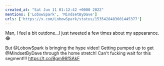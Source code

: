 ```yaml
---
created_at: "Sat Jun 11 01:12:42 +0000 2022"
mentions: ['LobowSpark', 'MindsetByDave']
urls: ['https://x.com/LobowSpark/status/1535428483081445377']
---
```


Man, I feel a bit outdone...I just tweeted a few times about my appearance. 😂

But @LobowSpark is bringing the hype video! Getting pumped up to get @MindsetByDave through the home stretch! Can't fucking wait for this segment!!! https://t.co/Bgm96fSAkF